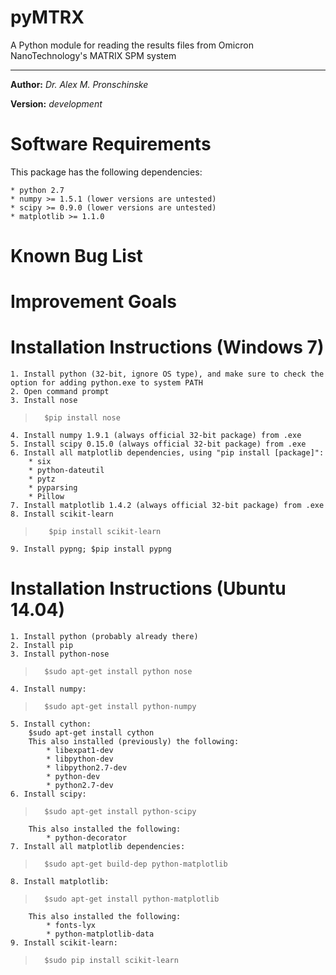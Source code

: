 # pyMTRX
A Python module for reading the results files from Omicron NanoTechnology's MATRIX SPM system

---

**Author:** *Dr. Alex M. Pronschinske*

**Version:** *development*

Software Requirements
=====================

This package has the following dependencies:

    * python 2.7
    * numpy >= 1.5.1 (lower versions are untested)
    * scipy >= 0.9.0 (lower versions are untested)
    * matplotlib >= 1.1.0

Known Bug List
==============



Improvement Goals
=================


Installation Instructions (Windows 7)
=====================================

    1. Install python (32-bit, ignore OS type), and make sure to check the option for adding python.exe to system PATH
    2. Open command prompt
    3. Install nose
>       $pip install nose

    4. Install numpy 1.9.1 (always official 32-bit package) from .exe
    5. Install scipy 0.15.0 (always official 32-bit package) from .exe
    6. Install all matplotlib dependencies, using "pip install [package]":
        * six
        * python-dateutil
        * pytz
        * pyparsing
        * Pillow
    7. Install matplotlib 1.4.2 (always official 32-bit package) from .exe
    8. Install scikit-learn
>        $pip install scikit-learn

    9. Install pypng; $pip install pypng

Installation Instructions (Ubuntu 14.04)
========================================

    1. Install python (probably already there)
    2. Install pip
    3. Install python-nose
>       $sudo apt-get install python nose

    4. Install numpy:
>       $sudo apt-get install python-numpy

    5. Install cython:
        $sudo apt-get install cython
        This also installed (previously) the following:
            * libexpat1-dev
            * libpython-dev
            * libpython2.7-dev
            * python-dev
            * python2.7-dev
    6. Install scipy:
>       $sudo apt-get install python-scipy

        This also installed the following:
            * python-decorator
    7. Install all matplotlib dependencies:
>       $sudo apt-get build-dep python-matplotlib

    8. Install matplotlib:
>       $sudo apt-get install python-matplotlib

        This also installed the following:
            * fonts-lyx
            * python-matplotlib-data
    9. Install scikit-learn:
>       $sudo pip install scikit-learn


